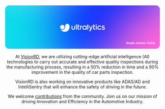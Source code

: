 <p align="center">
  <a href="https://ultralytics.com/">
  <img width="900" src="https://github.com/ultralytics/assets/raw/main/im/banner-ultralytics-github.png"></a>
</p>

<div align="center">


At [VisionRD](https://visionrdai.com/), we are utilizing cutting-edge artificial intelligence (AI) technologies to carry out accurate and effective quality inspections during the manufacturing process, resulting in a 50% reduction in time and a 90% improvement in the quality of car parts inspection.

VisionRD is also working on innovative products like ADAS/AD and IntelliSentry that will enhance the safety of driving in the future.

We welcome [contributions](https://github.com/visionrd-ai/Pins-Defect-Detection) from the community.
Join us on our mission of driving Innovation and Efficiency in the Automotive Industry.

<br>

<a href="https://www.linkedin.com/company/visionrd-ai/" style="text-decoration:none;">
    <img src="https://github.com/visionrd-ai/.github/assets/145563962/080ed0a3-5751-4617-8f2c-8a793273c271" width="3%" alt="" /></a>
<a href="https://www.instagram.com/visionrdai/" style="text-decoration:none;">
    <img src="https://github.com/visionrd-ai/.github/assets/145563962/4b0ff9a3-6a41-4bfe-a45c-b57233aaa589" width="3%" alt="" /></a>

<a href="https://www.facebook.com/visionrdai/" style="text-decoration:none;">
    <img src="https://github.com/visionrd-ai/.github/assets/145563962/84bf02fd-a69c-453d-82cf-8fb4465c1768" width="3%" alt="" /></a>
    <a href="https://twitter.com/Visionrd_ai/" style="text-decoration:none;">
       <img src="https://github.com/visionrd-ai/.github/assets/145563962/acb61e21-0eae-495c-9725-20ae70b025ba" width="3%" alt="" /></a>
      

    
<a href="https://youtube.com/@Visionrdai?si=NRP2Tqq2p8_hZZK4" style="text-decoration:none;">
    <img src="https://github.com/visionrd-ai/.github/assets/145563962/b154c236-2fc8-4dfc-b0b1-6d7421018b9b" width="3%" alt="" /></a                                                            
 
</div>


